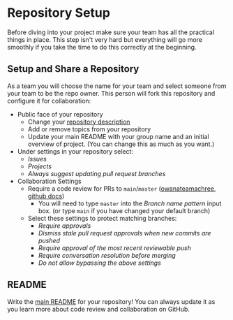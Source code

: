 # Repository Setup

Before diving into your project make sure your team has all the practical things
in place. This step isn't very hard but everything will go more smoothly if you
take the time to do this correctly at the beginning.

## Setup and Share a Repository

As a team you will choose the name for your team and select
someone from your team to be the repo owner. This person will fork this
repository and configure it for collaboration:

- Public face of your repository
  - Change your
    [repository description](https://stackoverflow.com/questions/7757751/how-do-you-change-a-repository-description-on-github)
  - Add or remove topics from your repository
  - Update your main README with your group name and an initial overview of project.
  (You can change this as much as you want.)
- Under settings in your repository select:
  - _Issues_
  - _Projects_
  - _Always suggest updating pull request branches_
- Collaboration Settings
  - Require a code review for PRs to `main`/`master`
    ([owanateamachree](https://owanateamachree.medium.com/how-to-protect-the-master-branch-on-github-ab85e9b6b03),
    [github docs](https://docs.github.com/en/github/collaborating-with-issues-and-pull-requests/approving-a-pull-request-with-required-reviews))
    - You will need to type `master` into the _Branch name pattern_ input box.
      (or type `main` if you have changed your default branch)
  - Select these settings to protect matching branches:
    - _Require approvals_
    - _Dismiss stale pull request approvals when new commits are pushed_
    - _Require approval of the most recent reviewable push_
    - _Require conversation resolution before merging_
    - _Do not allow bypassing the above settings_

## README

Write the [main README](../../README.md) for your repository! You can always
update it as you learn more about code review and collaboration on GitHub.
